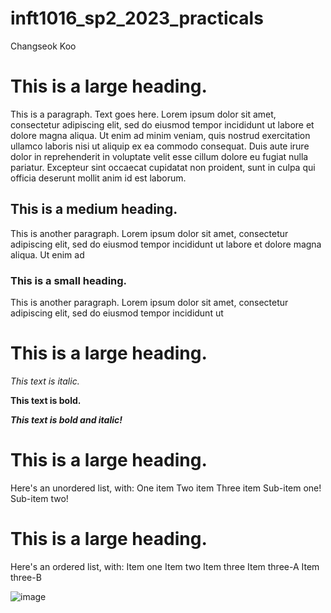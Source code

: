 # inft1016_sp2_2023_practicals

Changseok Koo

# This is a large heading. 
This is a paragraph. Text goes here. Lorem ipsum dolor sit amet, consectetur adipiscing elit, sed do eiusmod tempor incididunt ut labore et dolore magna aliqua. Ut enim ad minim veniam, quis nostrud exercitation ullamco laboris nisi ut aliquip ex ea commodo consequat. Duis aute irure dolor in reprehenderit in voluptate velit esse cillum dolore eu fugiat nulla pariatur. Excepteur sint occaecat cupidatat non proident, sunt in culpa qui officia deserunt mollit anim id est laborum.

## This is a medium heading. 

This is another paragraph. Lorem ipsum dolor sit amet, consectetur adipiscing elit, sed do eiusmod tempor incididunt ut labore et dolore magna aliqua. Ut enim ad

### This is a small heading. 

This is another paragraph. Lorem ipsum dolor sit amet, consectetur adipiscing elit, sed do eiusmod tempor incididunt ut 


# This is a large heading. 

*This text is italic.*

**This text is bold.**

***This text is bold and italic!***

# This is a large heading. 


Here's an unordered list, with:
One item
Two item
Three item
Sub-item one!
Sub-item two!

# This is a large heading. 

Here's an ordered list, with:
Item one
Item two
Item three
Item three-A
Item three-B

![image](https://upload.wikimedia.org/wikipedia/commons/0/03/Kismet-IMG_6007-black.jpg)